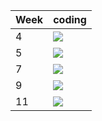 | Week | coding |
| --- | --- |
| 4 |  ![](https://github.com/kmaooad/coding-19w4-mrsn5/workflows/Grading/badge.svg) |
| 5 |  ![](https://github.com/kmaooad/coding-19W05-mrsn5/workflows/Grading/badge.svg) |
| 7 |  ![](https://github.com/kmaooad/coding-19W07-mrsn5/workflows/Grading/badge.svg) |
| 9 |  ![](https://github.com/kmaooad/coding-19W09-mrsn5/workflows/Grading/badge.svg) |
| 11 |  ![](https://github.com/kmaooad/coding-19W11-mrsn5/workflows/Grading/badge.svg) |
